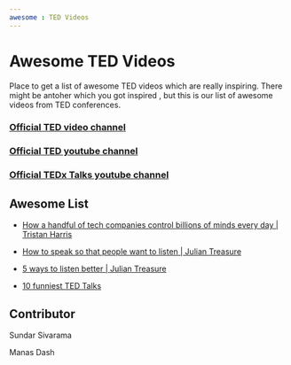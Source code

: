 ```yaml
---
awesome : TED Videos
---
```


# Awesome TED Videos
Place to get a list of awesome TED videos which are really inspiring. There might be antoher which you got inspired , but this is our list of awesome videos from TED conferences.


### [Official TED video channel](https://www.ted.com/)

### [Official TED youtube channel](https://www.youtube.com/channel/UCAuUUnT6oDeKwE6v1NGQxug)

### [Official TEDx Talks youtube channel](https://www.youtube.com/channel/UCsT0YIqwnpJCM-mx7-gSA4Q)


## Awesome List


* [How a handful of tech companies control billions of minds every day | Tristan Harris](https://youtu.be/C74amJRp730)

* [How to speak so that people want to listen | Julian Treasure](https://www.youtube.com/watch?v=eIho2S0ZahI&vl=en)

* [5 ways to listen better | Julian Treasure](https://www.youtube.com/watch?v=cSohjlYQI2A)

* [10 funniest TED Talks](https://www.youtube.com/playlist?list=PL0nKakcqb4tRMwpoDZOEVyt_p-QZrKIpC)

## Contributor

Sundar Sivarama

Manas Dash
